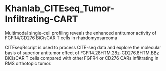 # Khanlab_CITEseq_Tumor-Infiltrating-CART
Multimodal single-cell profiling reveals the enhanced antitumor activity of FGFR4/CD276 BiCisCAR T cells in rhabdomyosarcoma

CITEseqRscript is used to process CITE-seq data and explore the molecular basis of superior antitumor effect of FGFR4.28HTM.28z-CD276.8HTM.BBz BiCisCAR T cells compared with other FGFR4 or CD276 CARs infiltrating in RMS orthotopic tumor.
